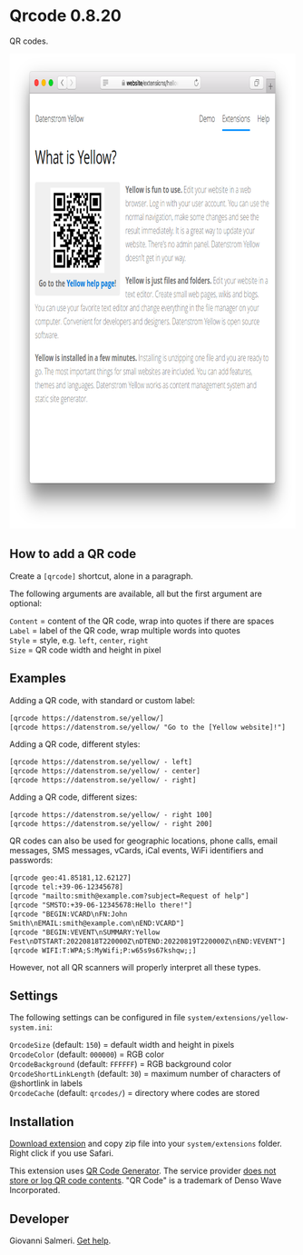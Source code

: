 Qrcode 0.8.20
=============
QR codes.

<p align="center"><img src="qrcode-screenshot.png?raw=true" width="795" height="836" alt="Screenshot"></p>

## How to add a QR code

Create a `[qrcode]` shortcut, alone in a paragraph.

The following arguments are available, all but the first argument are optional:
 
`Content` = content of the QR code, wrap into quotes if there are spaces  
`Label` = label of the QR code, wrap multiple words into quotes  
`Style` = style, e.g. `left`, `center`, `right`  
`Size` = QR code width and height in pixel  

## Examples

Adding a QR code, with standard or custom label:

    [qrcode https://datenstrom.se/yellow/]
    [qrcode https://datenstrom.se/yellow/ "Go to the [Yellow website]!"]

Adding a QR code, different styles:

    [qrcode https://datenstrom.se/yellow/ - left]
    [qrcode https://datenstrom.se/yellow/ - center]
    [qrcode https://datenstrom.se/yellow/ - right]

Adding a QR code, different sizes:

    [qrcode https://datenstrom.se/yellow/ - right 100]
    [qrcode https://datenstrom.se/yellow/ - right 200]

QR codes can also be used for geographic locations, phone calls, email messages, SMS messages, vCards, iCal events, WiFi identifiers and passwords:

    [qrcode geo:41.85181,12.62127]
    [qrcode tel:+39-06-12345678]
    [qrcode "mailto:smith@example.com?subject=Request of help"]
    [qrcode "SMSTO:+39-06-12345678:Hello there!"]
    [qrcode "BEGIN:VCARD\nFN:John Smith\nEMAIL:smith@example.com\nEND:VCARD"]
    [qrcode "BEGIN:VEVENT\nSUMMARY:Yellow Fest\nDTSTART:20220818T220000Z\nDTEND:20220819T220000Z\nEND:VEVENT"]
    [qrcode WIFI:T:WPA;S:MyWifi;P:w65s9s67kshqw;;]

However, not all QR scanners will properly interpret all these types.

## Settings

The following settings can be configured in file `system/extensions/yellow-system.ini`:

`QrcodeSize` (default: `150`) = default width and height in pixels  
`QrcodeColor` (default: `000000`) = RGB color  
`QrcodeBackground` (default: `FFFFFF`) = RGB background color  
`QrcodeShortLinkLength` (default: `30`) = maximum number of characters of @shortlink in labels  
`QrcodeCache` (default: `qrcodes/`) = directory where codes are stored  

## Installation

[Download extension](https://github.com/GiovanniSalmeri/yellow-qrcode/archive/master.zip) and copy zip file into your `system/extensions` folder. Right click if you use Safari.

This extension uses [QR Code Generator](https://goqr.me/api/). The service provider [does not store or log QR code contents](https://goqr.me/privacy-safety-security/). "QR Code" is a trademark of Denso Wave Incorporated.

## Developer

Giovanni Salmeri. [Get help](https://github.com/GiovanniSalmeri/yellow-qrcode/issues).
